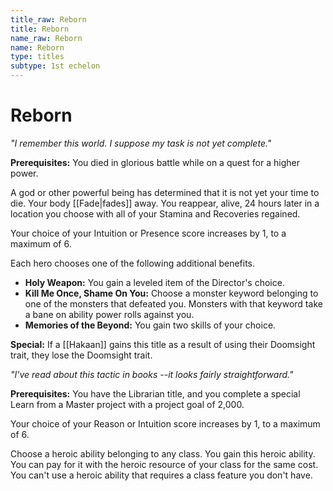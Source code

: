 ```yaml
---
title_raw: Reborn
title: Reborn
name_raw: Reborn
name: Reborn
type: titles
subtype: 1st echelon
---
```


# Reborn

*"I remember this world. I suppose my task is not yet complete."*

**Prerequisites:** You died in glorious battle while on a quest for a higher power.

A god or other powerful being has determined that it is not yet your time to die. Your body [[Fade|fades]] away. You reappear, alive, 24 hours later in a location you choose with all of your Stamina and Recoveries regained.

Your choice of your Intuition or Presence score increases by 1, to a maximum of 6.

Each hero chooses one of the following additional benefits.

- **Holy Weapon:** You gain a leveled item of the Director's choice.
- **Kill Me Once, Shame On You:** Choose a monster keyword belonging to one of the monsters that defeated you. Monsters with that keyword take a bane on ability power rolls against you.
- **Memories of the Beyond:** You gain two skills of your choice.

**Special:** If a [[Hakaan]] gains this title as a result of using their Doomsight trait, they lose the Doomsight trait.

*"I've read about this tactic in books --it looks fairly straightforward."*

**Prerequisites:** You have the Librarian title, and you complete a special Learn from a Master project with a project goal of 2,000.

Your choice of your Reason or Intuition score increases by 1, to a maximum of 6.

Choose a heroic ability belonging to any class. You gain this heroic ability. You can pay for it with the heroic resource of your class for the same cost. You can't use a heroic ability that requires a class feature you don't have.

